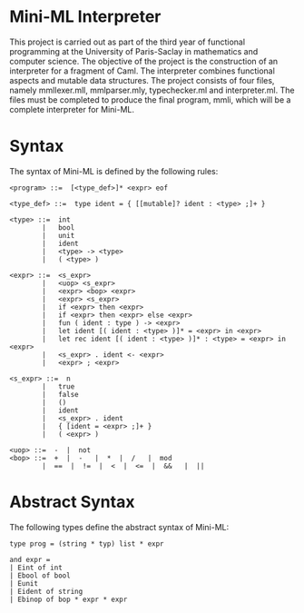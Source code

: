 # Mini-ML Interpreter

This project is carried out as part of the third year of functional programming at the University of Paris-Saclay in mathematics and computer science.
The objective of the project is the construction of an interpreter for a fragment of Caml. The interpreter combines functional aspects and mutable data structures. The project consists of four files, namely mmllexer.mll, mmlparser.mly, typechecker.ml and interpreter.ml. The files must be completed to produce the final program, mmli, which will be a complete interpreter for Mini-ML. 


# Syntax

The syntax of Mini-ML is defined by the following rules:

    <program> ::=  [<type_def>]* <expr> eof

    <type_def> ::=  type ident = { [[mutable]? ident : <type> ;]+ }

    <type> ::=  int 
            |   bool
            |   unit
            |   ident
            |   <type> -> <type>
            |   ( <type> )

    <expr> ::=  <s_expr>
            |   <uop> <s_expr>
            |   <expr> <bop> <expr>
            |   <expr> <s_expr>
            |   if <expr> then <expr>
            |   if <expr> then <expr> else <expr>
            |   fun ( ident : type ) -> <expr>
            |   let ident [( ident : <type> )]* = <expr> in <expr>
            |   let rec ident [( ident : <type> )]* : <type> = <expr> in <expr>
            |   <s_expr> . ident <- <expr>
            |   <expr> ; <expr>

    <s_expr> ::=  n 
            |   true 
            |   false
            |   ()
            |   ident
            |   <s_expr> . ident
            |   { [ident = <expr> ;]+ }
            |   ( <expr> )

    <uop> ::=  -  |  not
    <bop> ::=  +  |  -   |  *  |  /   |  mod
            |  ==  |  !=  |  <  |  <=  |  &&   |  ||

# Abstract Syntax

The following types define the abstract syntax of Mini-ML:

    type prog = (string * typ) list * expr

    and expr =
    | Eint of int
    | Ebool of bool
    | Eunit
    | Eident of string
    | Ebinop of bop * expr * expr
